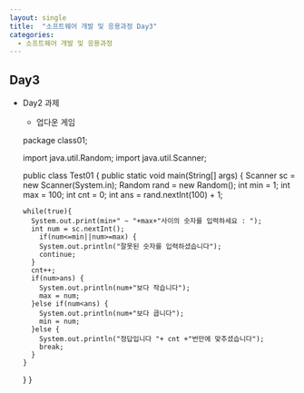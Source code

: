 ```yaml
---
layout: single
title:  "소프트웨어 개발 및 응용과정 Day3"
categories:
  - 소프트웨어 개발 및 응용과정
---
```

## Day3

* Day2 과제
  * 업다운 게임
  
  package class01;

  import java.util.Random;
  import java.util.Scanner;

  public class Test01 {
    public static void main(String[] args) {
      Scanner sc = new Scanner(System.in);
      Random rand = new Random();
      int min = 1;
      int max = 100;
      int cnt = 0;
      int ans = rand.nextInt(100) + 1;
		
      while(true){
        System.out.print(min+" ~ "+max+"사이의 숫자를 입력하세요 : ");
        int num = sc.nextInt();
          if(num<=min||num>=max) {
          System.out.println("잘못된 숫자를 입력하셨습니다");
          continue;
        }
        cnt++;
        if(num>ans) {
          System.out.println(num+"보다 작습니다");
          max = num;
        }else if(num<ans) {
          System.out.println(num+"보다 큽니다");
          min = num;
        }else {
          System.out.println("정답입니다 "+ cnt +"번만에 맞추셨습니다");
          break;
        }	
      }	
    }
  }
  
